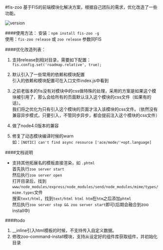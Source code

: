 #fis-zoo
基于FIS的前端模块化解决方案，根据自己团队的需求，优化改造了一些功能。  

![version](https://img.shields.io/npm/v/fis-zoo.svg?style=flat-square)

####使用方法：
安装：`npm install fis-zoo -g`  
使用：`fis-zoo release` 或 `zoo release` 参数同FIS

####优化改造列表：
1. 支持release到相对目录，需要如下配置：  
`fis.config.set('roadmap.relative', true);`

2. 默认引入了一些常用的依赖和模块配置  
引入的依赖和模块配置可在入口文件index.js中看到

3. 之前老版本的fis没有对模块中的css做特殊的处理，采用的方案是如果这个模块被引用了，那么会给所有的页面默认注入这个模块的css文件（如果有的话）。  
我们将之优化为只有引入这个模块的页面才注入该模块的css文件。（依然没有兼容异步模式，只要引入，不管同步异步，都会提前注入这个模块的css文件）

4. 做了node4.0版本的兼容

5. 修复了动态模块编译时候的warn  
如：`[NOTIC] can't find async resource ['ace/mode/'+opt.language]`

####文档说明

- 支持其他拓展名的模板直接渲染，如 `.phtml`  
首先执行`zoo server start`  
然后执行`zoo server open`  
打开目录后，找到`www/node_modules/express/node_modules/send/node_modules/mime/types/mime.types`文件  
搜索`text/html`，找到`text/html html htm`在`htm`之后添加`phtml`  
然后执行`zoo server stop && zoo server start`即可(后期会融合到zoo install中)


####todo

1.  __inline引入html模板的时候，不支持传入自定义数据。
2.  修改zoo-command-install模块，支持从设定好的组件库获取组件，并初始化目录